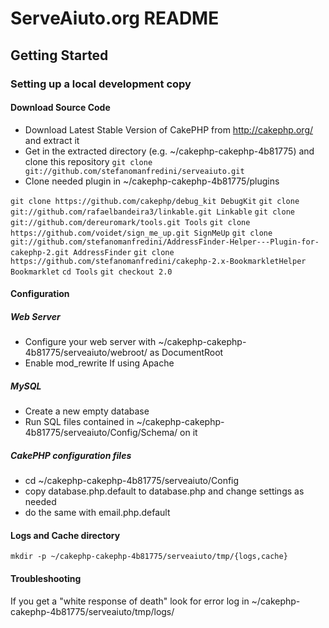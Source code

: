 ServeAiuto.org README
=====================
Getting Started
---------------
### Setting up a local development copy
#### Download Source Code
+ Download Latest Stable Version of CakePHP from http://cakephp.org/ and extract it
+ Get in the extracted directory (e.g. ~/cakephp-cakephp-4b81775) and clone this repository
  ``git clone git://github.com/stefanomanfredini/serveaiuto.git``
+ Clone needed plugin in ~/cakephp-cakephp-4b81775/plugins

``git clone https://github.com/cakephp/debug_kit DebugKit``
``git clone git://github.com/rafaelbandeira3/linkable.git Linkable``
``git clone git://github.com/dereuromark/tools.git Tools``
``git clone https://github.com/voidet/sign_me_up.git SignMeUp``
``git clone git://github.com/stefanomanfredini/AddressFinder-Helper---Plugin-for-cakephp-2.git AddressFinder``
``git clone https://github.com/stefanomanfredini/cakephp-2.x-BookmarkletHelper Bookmarklet``
``cd Tools``
``git checkout 2.0``

#### Configuration
##### Web Server
+ Configure your web server with ~/cakephp-cakephp-4b81775/serveaiuto/webroot/ as DocumentRoot
+ Enable mod\_rewrite If using Apache

##### MySQL
+ Create a new empty database
+ Run SQL files contained in ~/cakephp-cakephp-4b81775/serveaiuto/Config/Schema/ on it

##### CakePHP configuration files
+ cd ~/cakephp-cakephp-4b81775/serveaiuto/Config
+ copy database.php.default to database.php and change settings as needed
+ do the same with email.php.default

#### Logs and Cache directory
``mkdir -p ~/cakephp-cakephp-4b81775/serveaiuto/tmp/{logs,cache}``

#### Troubleshooting
If you get a "white response of death" look for error log in ~/cakephp-cakephp-4b81775/serveaiuto/tmp/logs/
